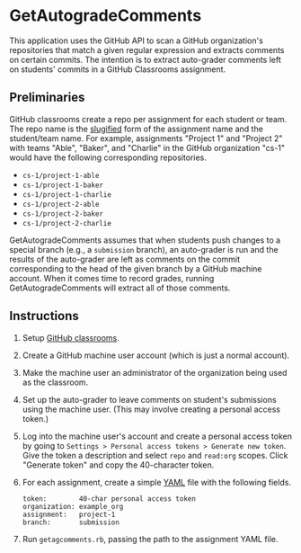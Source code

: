 GetAutogradeComments
====================

This application uses the GitHub API to scan a GitHub organization's
repositories that match a given regular expression and extracts comments on
certain commits. The intention is to extract auto-grader comments left on
students' commits in a GitHub Classrooms assignment.

Preliminaries
-------------

GitHub classrooms create a repo per assignment for each student or team. The
repo name is the [slugified](https://en.wikipedia.org/wiki/Semantic_URL#Slug)
form of the assignment name and the student/team name. For example,
assignments "Project 1" and "Project 2" with teams "Able", "Baker", and
"Charlie" in the GitHub organization "cs-1" would have the following
corresponding repositories.

- `cs-1/project-1-able`
- `cs-1/project-1-baker`
- `cs-1/project-1-charlie`
- `cs-1/project-2-able`
- `cs-1/project-2-baker`
- `cs-1/project-2-charlie`

GetAutogradeComments assumes that when students push changes to a special
branch (e.g., a `submission` branch), an auto-grader is run and the results of
the auto-grader are left as comments on the commit corresponding to the head
of the given branch by a GitHub machine account. When it comes time to record
grades, running GetAutogradeComments will extract all of those comments.

Instructions
------------

1. Setup [GitHub classrooms](https://classroom.github.com).
2. Create a GitHub machine user account (which is just a normal account).
3. Make the machine user an administrator of the organization being used as
   the classroom.
4. Set up the auto-grader to leave comments on student's submissions using the
   machine user. (This may involve creating a personal access token.)
5. Log into the machine user's account and create a personal access token by
   going to `Settings > Personal access tokens > Generate new token`. Give
   the token a description and select `repo` and `read:org` scopes. Click
   "Generate token" and copy the 40-character token.
6. For each assignment, create a simple [YAML](http://yaml.org/) file with the
   following fields.

       token:        40-char personal access token
       organization: example_org
       assignment:   project-1
       branch:       submission
7. Run `getagcomments.rb`, passing the path to the assignment YAML file.
